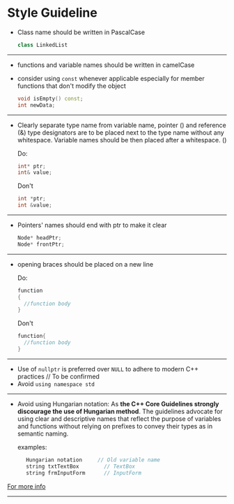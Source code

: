 # Style Guideline

- Class name should be written in PascalCase

   ```cpp
   class LinkedList
   ```

----

- functions and variable names should be written in camelCase
- consider using `const`  whenever applicable especially for member functions that don't modify the object

  ```cpp
  void isEmpty() const;
  int newData;
  ```

----

- Clearly separate type name from variable name, pointer () and reference (&) type designators are to be placed next to the type name without any whitespace. Variable names should be then placed after a whitespace. ()

  Do:
  
  ```cpp
  int* ptr;
  int& value;
  ```
  
  Don't 
  ```cpp
  int *ptr;
  int &value;
  ```

-----

- Pointers' names should end with ptr to make it clear

  ```cpp
  Node* headPtr;
  Node* frontPtr;
  ```

-----

- opening braces should be placed on a new line

  Do:
  
  ```cpp
  function
  {
    //function body
  }
  ```
  
  Don't
  
  ```cpp
  function{
  	//function body
  }
  ```

----

- Use of `nullptr` is preferred over `NULL` to adhere to modern C++ practices // To be confirmed
- Avoid `using namespace std` 

-----
 - Avoid using Hungarian notation:
As **the C++ Core Guidelines strongly discourage the use of Hungarian method**. The guidelines advocate for using clear and descriptive names that reflect the purpose of variables and functions without relying on prefixes to convey their types as in semantic naming. </br>

   examples:
   
```cpp
      Hungarian notation     // Old variable name
      string txtTextBox        // TextBox
      string frmInputForm      // InputForm
```
   [For more info](https://www.lenovo.com/us/en/glossary/what-is-hungarian-notation/?orgRef=https%253A%252F%252Fwww.google.com%252F)

---
